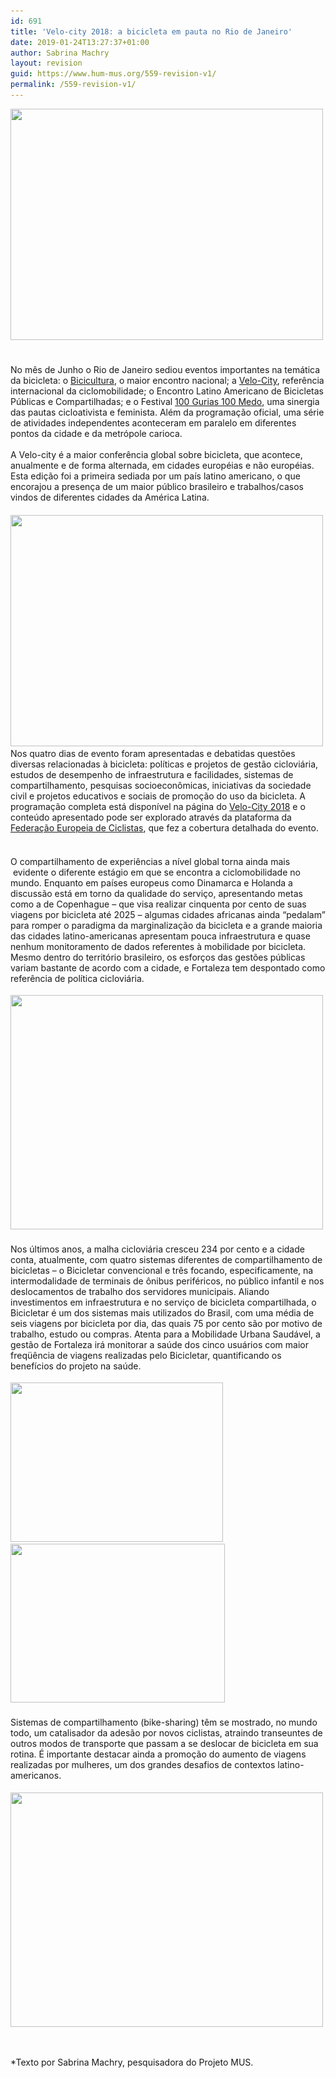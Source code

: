 ```yaml
---
id: 691
title: 'Velo-city 2018: a bicicleta em pauta no Rio de Janeiro'
date: 2019-01-24T13:27:37+01:00
author: Sabrina Machry
layout: revision
guid: https://www.hum-mus.org/559-revision-v1/
permalink: /559-revision-v1/
---
```

<span style="font-weight: 400;"><img class="wp-image-574 aligncenter" src="/wp-content/uploads/2018/06/IMG_20180612_110526-1.jpg?resize=500%2C370&#038;ssl=1" alt="" width="500" height="370" srcset="/wp-content/uploads/2018/06/IMG_20180612_110526-1.jpg?resize=300%2C222&ssl=1 300w, /wp-content/uploads/2018/06/IMG_20180612_110526-1.jpg?resize=768%2C568&ssl=1 768w, /wp-content/uploads/2018/06/IMG_20180612_110526-1.jpg?resize=1024%2C758&ssl=1 1024w, /wp-content/uploads/2018/06/IMG_20180612_110526-1.jpg?w=2000&ssl=1 2000w, /wp-content/uploads/2018/06/IMG_20180612_110526-1.jpg?w=3000&ssl=1 3000w" sizes="(max-width: 500px) 100vw, 500px" data-recalc-dims="1" />      </span>

#### <span style="font-weight: 400;">No mês de Junho o Rio de Janeiro sediou eventos importantes na temática da bicicleta: o </span>[<span style="font-weight: 400;">Bicicultura</span>](http://bicicultura.rio/)<span style="font-weight: 400;">, o maior encontro nacional; a </span>[<span style="font-weight: 400;">Velo-City</span>](https://www.velo-city2018.rio/)<span style="font-weight: 400;">, referência internacional da ciclomobilidade; o Encontro Latino Americano de Bicicletas Públicas e Compartilhadas; e o Festival </span>[<span style="font-weight: 400;">100 Gurias 100 Medo</span>](https://vimeo.com/258695479)<span style="font-weight: 400;">, uma sinergia das pautas cicloativista e feminista. Além da programação oficial, uma série de atividades independentes aconteceram em paralelo em diferentes pontos da cidade e da metrópole carioca.</span><span style="font-weight: 400;"><br /> </span><span style="font-weight: 400;"><br /> </span><span style="font-weight: 400;">A Velo-city é a maior conferência global sobre bicicleta, que acontece, anualmente e de forma alternada, em cidades européias e não européias. Esta edição foi a primeira sediada por um país latino americano, o que encorajou a presença de um maior público brasileiro e trabalhos/casos vindos de diferentes cidades da América Latina.</span>

#### <span style="font-weight: 400;"><img class="wp-image-579 aligncenter" src="/wp-content/uploads/2018/06/IMG_20180614_144940-1.jpg?resize=500%2C370&#038;ssl=1" alt="" width="500" height="370" srcset="/wp-content/uploads/2018/06/IMG_20180614_144940-1.jpg?resize=300%2C222&ssl=1 300w, /wp-content/uploads/2018/06/IMG_20180614_144940-1.jpg?resize=768%2C568&ssl=1 768w, /wp-content/uploads/2018/06/IMG_20180614_144940-1.jpg?resize=1024%2C758&ssl=1 1024w, /wp-content/uploads/2018/06/IMG_20180614_144940-1.jpg?w=2000&ssl=1 2000w, /wp-content/uploads/2018/06/IMG_20180614_144940-1.jpg?w=3000&ssl=1 3000w" sizes="(max-width: 500px) 100vw, 500px" data-recalc-dims="1" /></span><span style="font-weight: 400;"><br /> </span><span style="font-weight: 400;">Nos quatro dias de evento foram apresentadas e debatidas questões diversas relacionadas à bicicleta: políticas e projetos de gestão cicloviária, estudos de desempenho de infraestrutura e facilidades, sistemas de compartilhamento, pesquisas socioeconômicas, iniciativas da sociedade civil e projetos educativos e sociais de promoção do uso da bicicleta. A programação completa está disponível na página do <a href="http://www.velo-city2018.rio/copia-program">Velo-City 2018</a> e o conteúdo apresentado pode ser explorado através da plataforma da <a href="http://ecf.com/news-and-events/news">Federação Europeia de Ciclistas</a>, que fez a cobertura detalhada do evento.</span>

#### <span style="font-weight: 400;"><br /> </span><span style="font-weight: 400;">O compartilhamento de experiências a nível global torna ainda mais  evidente o diferente estágio em que se encontra a ciclomobilidade no mundo. Enquanto em países europeus como Dinamarca e Holanda a discussão está em torno da qualidade do serviço, apresentando metas como a de Copenhague &#8211; que visa realizar cinquenta por cento de suas viagens por bicicleta até 2025 &#8211; algumas cidades africanas ainda “pedalam&#8221; para romper o paradigma da marginalização da bicicleta e a grande maioria das cidades latino-americanas apresentam pouca infraestrutura e quase nenhum monitoramento de dados referentes à mobilidade por bicicleta. Mesmo dentro do território brasileiro, os esforços das gestões públicas variam bastante de acordo com a cidade, e Fortaleza tem despontado como referência de política cicloviária. </span>

<span style="font-weight: 400;"><img class="wp-image-578 aligncenter" src="/wp-content/uploads/2018/06/IMG_20180613_113126-1.jpg?resize=500%2C375&#038;ssl=1" alt="" width="500" height="375" srcset="/wp-content/uploads/2018/06/IMG_20180613_113126-1.jpg?resize=300%2C225&ssl=1 300w, /wp-content/uploads/2018/06/IMG_20180613_113126-1.jpg?resize=768%2C576&ssl=1 768w, /wp-content/uploads/2018/06/IMG_20180613_113126-1.jpg?resize=1024%2C768&ssl=1 1024w, /wp-content/uploads/2018/06/IMG_20180613_113126-1.jpg?w=2000&ssl=1 2000w, /wp-content/uploads/2018/06/IMG_20180613_113126-1.jpg?w=3000&ssl=1 3000w" sizes="(max-width: 500px) 100vw, 500px" data-recalc-dims="1" /></span>

#### <span style="font-weight: 400;">Nos últimos anos, a malha cicloviária cresceu 234 por cento e a cidade conta, atualmente, com quatro sistemas diferentes de compartilhamento de bicicletas &#8211; o Bicicletar </span><span style="font-weight: 400;">convencional e três focando, especificamente, na intermodalidade de terminais de ônibus periféricos, no público infantil e nos deslocamentos de trabalho dos servidores municipais. Aliando investimentos em infraestrutura e no serviço de bicicleta compartilhada, o Bicicletar </span><span style="font-weight: 400;">é um dos sistemas mais utilizados do Brasil, com uma média de seis viagens por bicicleta por dia, das quais 75 por cento são por motivo de trabalho, estudo ou compras. Atenta para a Mobilidade Urbana Saudável, a gestão de Fortaleza irá monitorar a saúde dos cinco usuários com maior freqüência de viagens realizadas pelo Bicicletar</span><span style="font-weight: 400;">, quantificando os benefícios do projeto na saúde.</span>

<span style="font-weight: 400;"><img class="alignnone wp-image-576" src="/wp-content/uploads/2018/06/IMG_20180612_171535-1.jpg?resize=340%2C255&#038;ssl=1" alt="" width="340" height="255" srcset="/wp-content/uploads/2018/06/IMG_20180612_171535-1.jpg?resize=300%2C225&ssl=1 300w, /wp-content/uploads/2018/06/IMG_20180612_171535-1.jpg?resize=768%2C576&ssl=1 768w, /wp-content/uploads/2018/06/IMG_20180612_171535-1.jpg?resize=1024%2C768&ssl=1 1024w, /wp-content/uploads/2018/06/IMG_20180612_171535-1.jpg?w=2000&ssl=1 2000w, /wp-content/uploads/2018/06/IMG_20180612_171535-1.jpg?w=3000&ssl=1 3000w" sizes="(max-width: 340px) 100vw, 340px" data-recalc-dims="1" />   <img class="alignnone wp-image-575" src="/wp-content/uploads/2018/06/IMG_20180612_141932-1.jpg?resize=343%2C254&#038;ssl=1" alt="" width="343" height="254" srcset="/wp-content/uploads/2018/06/IMG_20180612_141932-1.jpg?resize=300%2C222&ssl=1 300w, /wp-content/uploads/2018/06/IMG_20180612_141932-1.jpg?resize=768%2C568&ssl=1 768w, /wp-content/uploads/2018/06/IMG_20180612_141932-1.jpg?resize=1024%2C758&ssl=1 1024w, /wp-content/uploads/2018/06/IMG_20180612_141932-1.jpg?w=2000&ssl=1 2000w, /wp-content/uploads/2018/06/IMG_20180612_141932-1.jpg?w=3000&ssl=1 3000w" sizes="(max-width: 343px) 100vw, 343px" data-recalc-dims="1" /></span>

#### <span style="font-weight: 400;">Sistemas de compartilhamento (bike-sharing) têm se mostrado, no mundo todo, um catalisador da adesão por novos ciclistas, atraindo transeuntes de outros modos de transporte que passam a se deslocar de bicicleta em sua rotina. É importante destacar ainda a promoção do aumento de viagens realizadas por mulheres, um dos grandes desafios de contextos latino-americanos.</span>

<span style="font-weight: 400;"><img class="wp-image-577 aligncenter" src="/wp-content/uploads/2018/06/IMG_20180612_173250-1.jpg?resize=500%2C375&#038;ssl=1" alt="" width="500" height="375" srcset="/wp-content/uploads/2018/06/IMG_20180612_173250-1.jpg?resize=300%2C225&ssl=1 300w, /wp-content/uploads/2018/06/IMG_20180612_173250-1.jpg?resize=768%2C576&ssl=1 768w, /wp-content/uploads/2018/06/IMG_20180612_173250-1.jpg?resize=1024%2C768&ssl=1 1024w, /wp-content/uploads/2018/06/IMG_20180612_173250-1.jpg?w=2000&ssl=1 2000w, /wp-content/uploads/2018/06/IMG_20180612_173250-1.jpg?w=3000&ssl=1 3000w" sizes="(max-width: 500px) 100vw, 500px" data-recalc-dims="1" /></span>

&nbsp;

*Texto por Sabrina Machry, pesquisadora do Projeto MUS.